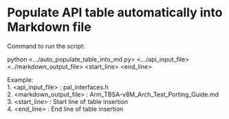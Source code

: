 # Populate API table automatically into Markdown file

Command to run the script:

python <.../auto_populate_table_into_md.py> <.../api_input_file> <../markdown_output_file> <start_line> <end_line>

Example:<br/>
	1. <api_input_file>		: pal_interfaces.h<br/>
	2. <markdown_output_file>	: Arm_TBSA-v8M_Arch_Test_Porting_Guide.md<br/>
	3. <start_line>			: Start line of table insertion<br/>
	4. <end_line>			: End line of table insertion<br/>
